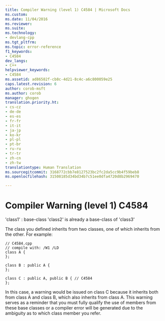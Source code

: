 ```yaml
---
title: Compiler Warning (level 1) C4584 | Microsoft Docs
ms.custom: 
ms.date: 11/04/2016
ms.reviewer: 
ms.suite: 
ms.technology:
- devlang-cpp
ms.tgt_pltfrm: 
ms.topic: error-reference
f1_keywords:
- C4584
dev_langs:
- C++
helpviewer_keywords:
- C4584
ms.assetid: ad86582f-cb8c-4d21-8c4c-a6c800059e25
caps.latest.revision: 6
author: corob-msft
ms.author: corob
manager: ghogen
translation.priority.ht:
- cs-cz
- de-de
- es-es
- fr-fr
- it-it
- ja-jp
- ko-kr
- pl-pl
- pt-br
- ru-ru
- tr-tr
- zh-cn
- zh-tw
translationtype: Human Translation
ms.sourcegitcommit: 3168772cbb7e8127523bc2fc2da5cc9b4f59beb8
ms.openlocfilehash: 31508185d34bd34b7c51ee0dfa4720d8b2969470

---
```

# Compiler Warning (level 1) C4584
'class1' : base-class 'class2' is already a base-class of 'class3'  
  
 The class you defined inherits from two classes, one of which inherits from the other. For example:  
  
```  
// C4584.cpp  
// compile with: /W1 /LD  
class A {  
};  
  
class B : public A {  
};  
  
class C : public A, public B { // C4584  
};  
```  
  
 In this case, a warning would be issued on class C because it inherits both from class A and class B, which also inherits from class A. This warning serves as a reminder that you must fully qualify the use of members from these base classes or a compiler error will be generated due to the ambiguity as to which class member you refer.


<!--HONumber=Jan17_HO1-->



